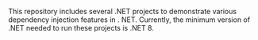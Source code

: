 This repository includes several .NET projects to demonstrate various dependency injection features in . NET. Currently, the minimum version of .NET needed to run these projects is .NET 8.
